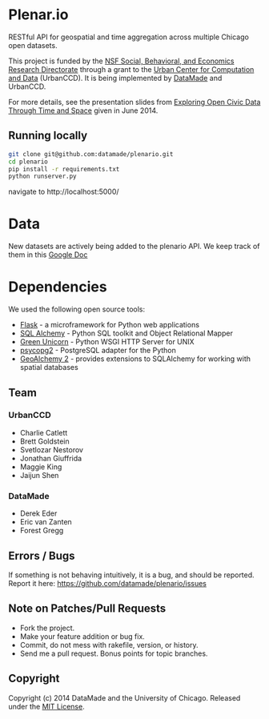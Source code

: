 # Plenar.io

RESTful API for geospatial and time aggregation across multiple Chicago open datasets.

This project is funded by the [NSF Social, Behavioral, and Economics Research Directorate](http://www.nsf.gov/dir/index.jsp?org=SBE) through a grant to the [Urban Center for Computation and Data](https://urbanccd.org/) (UrbanCCD). It is being implemented by [DataMade](http://datamade.us) and UrbanCCD.

For more details, see the presentation slides from [Exploring Open Civic Data Through Time and Space](https://docs.google.com/presentation/d/1Une-A1k0mUAIYac5UlmeSDLw4VyHYsaw1NW5f4YKWas/edit#slide=id.p) given in June 2014.

## Running locally

``` bash
git clone git@github.com:datamade/plenario.git
cd plenario
pip install -r requirements.txt
python runserver.py
```

navigate to http://localhost:5000/

# Data

New datasets are actively being added to the plenario API. We keep track of them in this [Google Doc](https://docs.google.com/spreadsheet/ccc?key=0Au-2OHnpwhGTdGJzUWJ2SERwVXZLeDU4Y3laWFJvNEE&usp=sharing#gid=0)

# Dependencies
We used the following open source tools:

* [Flask](http://flask.pocoo.org/) - a microframework for Python web applications
* [SQL Alchemy](http://www.sqlalchemy.org/) - Python SQL toolkit and Object Relational Mapper
* [Green Unicorn](http://gunicorn.org/) - Python WSGI HTTP Server for UNIX
* [psycopg2](http://initd.org/psycopg/) - PostgreSQL adapter for the Python 
* [GeoAlchemy 2](http://geoalchemy-2.readthedocs.org/en/0.2.4/) - provides extensions to SQLAlchemy for working with spatial databases

## Team

### UrbanCCD
* Charlie Catlett
* Brett Goldstein
* Svetlozar Nestorov
* Jonathan Giuffrida
* Maggie King
* Jaijun Shen

### DataMade
* Derek Eder
* Eric van Zanten
* Forest Gregg

## Errors / Bugs

If something is not behaving intuitively, it is a bug, and should be reported.
Report it here: https://github.com/datamade/plenario/issues

## Note on Patches/Pull Requests
 
* Fork the project.
* Make your feature addition or bug fix.
* Commit, do not mess with rakefile, version, or history.
* Send me a pull request. Bonus points for topic branches.

## Copyright

Copyright (c) 2014 DataMade and the University of Chicago. Released under the [MIT License](https://github.com/datamade/plenario/blob/master/LICENSE).
